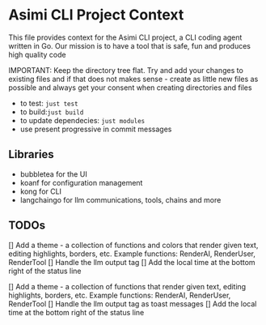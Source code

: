 # Asimi CLI Project Context

This file provides context for the Asimi CLI project, a CLI coding agent written in Go.
Our mission is to have a tool that is safe, fun and produces high quality code

IMPORTANT: Keep the directory tree flat. Try and add your changes to existing files and if that does not makes sense - create as little new files as possible and always get your consent when creating directories and files

- to test: `just test` 
- to build:`just build`
- to update dependecies: `just modules`
- use present progressive in commit messages

## Libraries
- bubbletea for the UI
- koanf for configuration management
- kong for CLI
- langchaingo for llm communications, tools, chains and more

## TODOs
[] Add a theme - a collection of functions and colors that render given text, editing highlights, borders, etc. Example functions: RenderAI, RenderUser, RenderTool
[] Handle the <thought> llm output tag
[] Add the local time at the bottom right of the status line

[] Add a theme - a collection of functions that render given text, editing highlights, borders, etc. Example functions: RenderAI, RenderUser, RenderTool
[] Handle the <thought> llm output tag as toast messages
[] Add the local time at the bottom right of the status line
